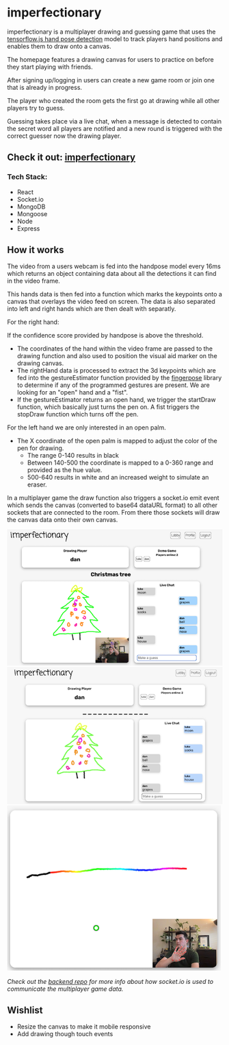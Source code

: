 # imperfectionary

imperfectionary is a multiplayer drawing and guessing game that uses the [tensorflow.js hand pose detection](https://github.com/tensorflow/tfjs-models/tree/master/hand-pose-detection) model to track players hand positions and enables them to draw onto a canvas. 

The homepage features a drawing canvas for users to practice on before they start playing with friends.

After signing up/logging in users can create a new game room or join one that is already in progress. 

The player who created the room gets the first go at drawing while all other players try to guess. 

Guessing takes place via a live chat, when a message is detected to contain the secret word all players are notified and a new round is triggered with the correct guesser now the drawing player.      

## Check it out: [imperfectionary](https://imperfectionary.netlify.app/)

### Tech Stack:
- React
- Socket.io
- MongoDB
- Mongoose
- Node 
- Express

## How it works

The video from a users webcam is fed into the handpose model every 16ms which returns an object containing data about all the detections it can find in the video frame. 

This hands data is then fed into a function which marks the keypoints onto a canvas that overlays the video feed on screen. The data is also separated into left and right hands which are then dealt with separatly.

For the right hand: 

If the confidence score provided by handpose is above the threshold.
- The coordinates of the hand within the video frame are passed to the drawing function and also used to position the visual aid marker on the drawing canvas. 
- The rightHand data is processed to extract the 3d keypoints which are fed into the gestureEstimator function provided by the [fingerpose](https://www.npmjs.com/package/fingerpose) library to determine if any of the programmed gestures are present. We are looking for an "open" hand and a "fist".
- If the gestureEstimator returns an open hand, we trigger the startDraw function, which basically just turns the pen on. A fist triggers the stopDraw function which turns off the pen.

For the left hand we are only interested in an open palm.
- The X coordinate of the open palm is mapped to adjust the color of the pen for drawing. 
  - The range 0-140 results in black
  - Between 140-500 the coordinate is mapped to a 0-360 range and provided as the hue value.
  - 500-640 results in white and an increased weight to simulate an eraser.

In a multiplayer game the draw function also triggers a socket.io emit event which sends the canvas  (converted to base64 dataURL format) to all other sockets that are connected to the room. From there those sockets will draw the canvas data onto their own canvas.

![Drawing](drawing.png)
![Guessing](guessing.png)
![ChangeColour](colorchange.png)

*Check out the [backend repo](https://github.com/danyip/imperfectionary-be) for more info about how socket.io is used to communicate the multiplayer game data.* 

## Wishlist
- Resize the canvas to make it mobile responsive
- Add drawing though touch events







